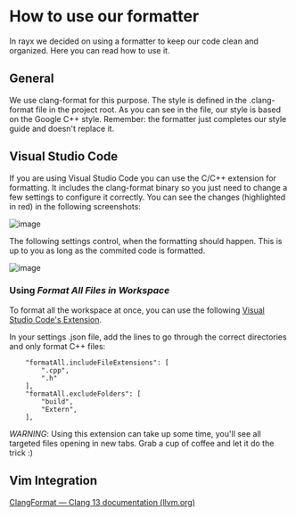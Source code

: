 # How to use our formatter

In rayx we decided on using a formatter to keep our code clean and organized. Here you can read how to use it.

## General

We use clang-format for this purpose. The style is defined in the .clang-format file in the project root. As you can see in the file, our style is based on the Google C++ style. Remember: the formatter just completes our style guide and doesn't replace it.

## Visual Studio Code

If you are using Visual Studio Code you can use the C/C++ extension for formatting. It includes the clang-format binary so you just need to change a few settings to configure it correctly. You can see the changes (highlighted in red) in the following screenshots:

![image](/docs/src/res/format1.png)

The following settings control, when the formatting should happen. This is up to you as long as the commited code is formatted.

![image](/docs/src/res/format2.png)

### Using _Format All Files in Workspace_
To format all the workspace at once, you can use the following [Visual Studio Code's Extension](https://marketplace.visualstudio.com/items?itemName=alexr00.formatallfilesinworkspace).

In your settings .json file, add the lines to go through the correct directories and only format C++ files:

```
    "formatAll.includeFileExtensions": [
        ".cpp",
        ".h"
    ],
    "formatAll.excludeFolders": [
        "build",
        "Extern",
    ], 
```

*WARNING*: Using this extension can take up some time, you'll see all targeted files opening in new tabs. Grab a cup of coffee and let it do the trick :)

## Vim Integration

[ClangFormat — Clang 13 documentation (llvm.org)](https://clang.llvm.org/docs/ClangFormat.html#vim-integration)

